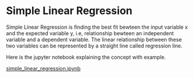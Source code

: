 # Simple Linear Regression

Simple Linear Regression is finding the best fit bewteen the input variable x and the expected variable y, i.e, relationship bewteen an independent variable and a dependent variable. The linear relationship between these two variables can be represented by a straight line called regression line.

Here is the jupyter notebook explaining the concept with example.

[simple_linear_regression.ipynb](https://github.com/parekhjigar/Machine-Learning-A-Z-Python-and-R/blob/master/2.%20Regression/1.%20Simple%20Linear%20Regression/simple_linear_regression.ipynb)